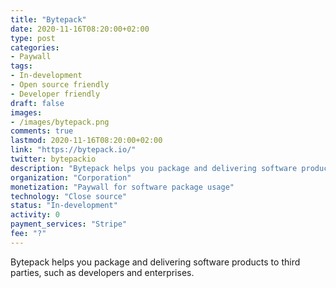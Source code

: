 ```yaml
---
title: "Bytepack"
date: 2020-11-16T08:20:00+02:00
type: post
categories:
- Paywall
tags:
- In-development
- Open source friendly
- Developer friendly
draft: false
images:
- /images/bytepack.png
comments: true
lastmod: 2020-11-16T08:20:00+02:00
link: "https://bytepack.io/"
twitter: bytepackio
description: "Bytepack helps you package and delivering software products to third parties, such as developers and enterprises."
organization: "Corporation"
monetization: "Paywall for software package usage"
technology: "Close source"
status: "In-development"
activity: 0
payment_services: "Stripe"
fee: "?"
---
```


Bytepack helps you package and delivering software products to third parties, such as developers and enterprises.<!--more-->

